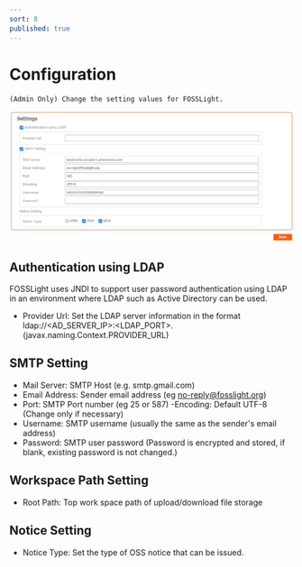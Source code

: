 ```yaml
---
sort: 8
published: true
---
```

# Configuration
```note
(Admin Only) Change the setting values ​​for FOSSLight.
```
![config](../images/8-3_configuration.png)

## Authentication using LDAP
FOSSLight uses JNDI to support user password authentication using LDAP in an environment where LDAP such as Active Directory can be used.
- Provider Url: Set the LDAP server information in the format ldap://<AD_SERVER_IP>:<LDAP_PORT>. (javax.naming.Context.PROVIDER_URL)

## SMTP Setting

- Mail Server: SMTP Host (e.g. smtp.gmail.com)
- Email Address: Sender email address (eg no-reply@fosslight.org)
- Port: SMTP Port number (eg 25 or 587)
-Encoding: Default UTF-8 (Change only if necessary)
- Username: SMTP username (usually the same as the sender's email address)
- Password: SMTP user password (Password is encrypted and stored, if blank, existing password is not changed.)

## Workspace Path Setting
- Root Path: Top work space path of upload/download file storage

## Notice Setting
- Notice Type: Set the type of OSS notice that can be issued.